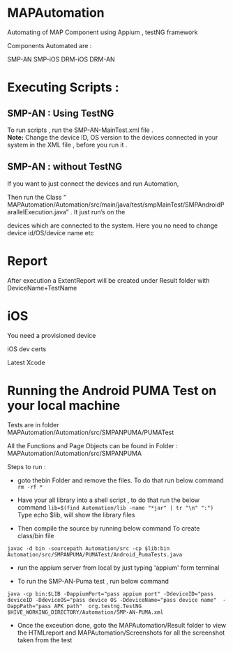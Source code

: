 # MAPAutomation
Automating of MAP Component using Appium , testNG framework

Components Automated are :

SMP-AN
SMP-iOS
DRM-iOS
DRM-AN


# Executing Scripts :

## SMP-AN : Using TestNG

To run scripts , run the SMP-AN-MainTest.xml file .  
**Note:**  Change the device ID, OS version  to the devices connected in your system in the XML file , before you run it .

## SMP-AN : without TestNG

If you want to just connect the devices and run Automation, 

Then run the Class “ MAPAutomation/Automation/src/main/java/test/smpMainTest/SMPAndroidParallelExecution.java” . It just run’s on the 

devices which are connected to the system. Here you no need to change device id/OS/device name etc

# Report
After execution a ExtentReport will be created under Result folder with DeviceName+TestName

# iOS 

You need a provisioned device

iOS dev certs

Latest Xcode

# Running the Android PUMA Test on your local machine

Tests are in folder MAPAutomation/Automation/src/SMPANPUMA/PUMATest

All the Functions and Page Objects can be found in Folder : MAPAutomation/Automation/src/SMPANPUMA

Steps to run :
- goto thebin Folder and remove the files. To do that run below command
```rm -rf *```

- Have your all library into a shell script , to do that run the below command
```lib=$(find Automation/lib -name "*jar" | tr "\n" ":")```
Type echo $lib, will show the library files

- Then compile the source by running below command To create class/bin file

```javac -d bin -sourcepath Automation/src -cp $lib:bin Automation/src/SMPANPUMA/PUMATest/Android_PumaTests.java```

- run the appium server from local by just typing 'appium' form terminal

- To run the SMP-AN-Puma test , run below command

 ```java -cp bin:$LIB -DappiumPort="pass appium port" -DdeviceID="pass deviceID -DdeviceOS="pass device OS -DdeviceName="pass device name"  -DappPath="pass APK path"  org.testng.TestNG $HIVE_WORKING_DIRECTORY/Automation/SMP-AN-PUMA.xml```

- Once the exceution done, goto the MAPAutomation/Result folder to view the HTMLreport and MAPAutomation/Screenshots for all the screenshot taken from the test

